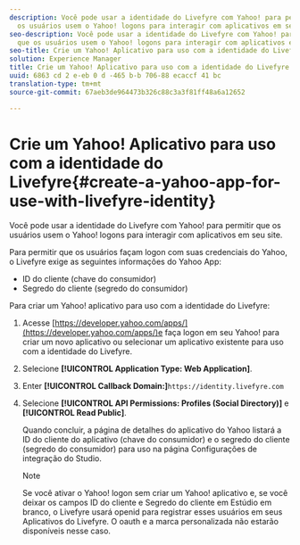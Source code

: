 ```yaml
---
description: Você pode usar a identidade do Livefyre com Yahoo! para permitir que
  os usuários usem o Yahoo! logons para interagir com aplicativos em seu site.
seo-description: Você pode usar a identidade do Livefyre com Yahoo! para permitir
  que os usuários usem o Yahoo! logons para interagir com aplicativos em seu site.
seo-title: Crie um Yahoo! Aplicativo para uso com a identidade do Livefyre
solution: Experience Manager
title: Crie um Yahoo! Aplicativo para uso com a identidade do Livefyre
uuid: 6863 cd 2 e-eb 0 d -465 b-b 706-88 ecaccf 41 bc
translation-type: tm+mt
source-git-commit: 67aeb3de964473b326c88c3a3f81ff48a6a12652

---
```



# Crie um Yahoo! Aplicativo para uso com a identidade do Livefyre{#create-a-yahoo-app-for-use-with-livefyre-identity}

Você pode usar a identidade do Livefyre com Yahoo! para permitir que os usuários usem o Yahoo! logons para interagir com aplicativos em seu site.

Para permitir que os usuários façam logon com suas credenciais do Yahoo, o Livefyre exige as seguintes informações do Yahoo App:

* ID do cliente (chave do consumidor)
* Segredo do cliente (segredo do consumidor)

Para criar um Yahoo! aplicativo para uso com a identidade do Livefyre:

1. Acesse [https://developer.yahoo.com/apps/](https://developer.yahoo.com/apps/)e faça logon em seu Yahoo! para criar um novo aplicativo ou selecionar um aplicativo existente para uso com a identidade do Livefyre.
1. Selecione **[!UICONTROL Application Type: Web Application]**.
1. Enter **[!UICONTROL Callback Domain:]**`https://identity.livefyre.com`
1. Selecione **[!UICONTROL API Permissions: Profiles (Social Directory)]** e **[!UICONTROL Read Public]**.

   Quando concluir, a página de detalhes do aplicativo do Yahoo listará a ID do cliente do aplicativo (chave do consumidor) e o segredo do cliente (segredo do consumidor) para uso na página Configurações de integração do Studio.

   >[!NOTE]
   >
   >Se você ativar o Yahoo! logon sem criar um Yahoo! aplicativo e, se você deixar os campos ID do cliente e Segredo do cliente em Estúdio em branco, o Livefyre usará openid para registrar esses usuários em seus Aplicativos do Livefyre. O oauth e a marca personalizada não estarão disponíveis nesse caso.
